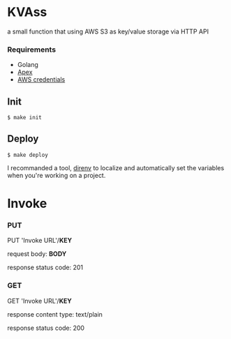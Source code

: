 # KVAss

a small function that using AWS S3 as key/value storage via HTTP API

### Requirements

- Golang
- [Apex](http://apex.run/)
- [AWS credentials](http://apex.run/)

## Init

```shell
$ make init
```

## Deploy

```shell
$ make deploy
```

I recommanded a tool, [direnv](https://direnv.net/) to localize and automatically set the variables when you're working on a project.

# Invoke

### PUT

PUT 'Invoke URL'/__KEY__

request body: __BODY__

response status code: 201

### GET

GET 'Invoke URL'/__KEY__

response content type: text/plain

response status code: 200
